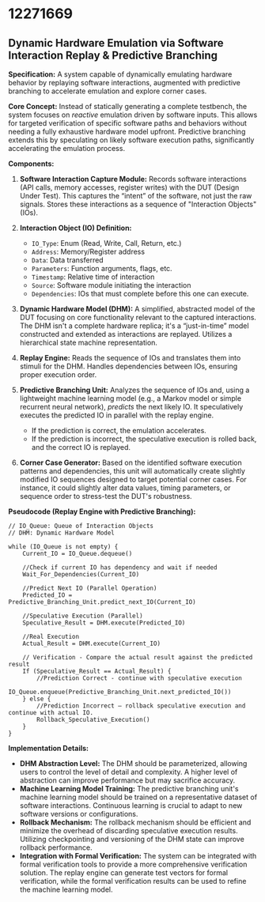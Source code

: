# 12271669

## Dynamic Hardware Emulation via Software Interaction Replay & Predictive Branching

**Specification:** A system capable of dynamically emulating hardware behavior by replaying software interactions, augmented with predictive branching to accelerate emulation and explore corner cases.

**Core Concept:**  Instead of statically generating a complete testbench, the system focuses on *reactive* emulation driven by software inputs. This allows for targeted verification of specific software paths and behaviors without needing a fully exhaustive hardware model upfront. Predictive branching extends this by speculating on likely software execution paths, significantly accelerating the emulation process.

**Components:**

1.  **Software Interaction Capture Module:**  Records software interactions (API calls, memory accesses, register writes) with the DUT (Design Under Test). This captures the “intent” of the software, not just the raw signals. Stores these interactions as a sequence of "Interaction Objects" (IOs).

2.  **Interaction Object (IO) Definition:**
    *   `IO_Type`: Enum (Read, Write, Call, Return, etc.)
    *   `Address`: Memory/Register address
    *   `Data`: Data transferred
    *   `Parameters`: Function arguments, flags, etc.
    *   `Timestamp`: Relative time of interaction
    *   `Source`: Software module initiating the interaction
    *   `Dependencies`:  IOs that must complete before this one can execute.

3.  **Dynamic Hardware Model (DHM):** A simplified, abstracted model of the DUT focusing on core functionality relevant to the captured interactions.  The DHM isn't a complete hardware replica; it's a “just-in-time” model constructed and extended as interactions are replayed.  Utilizes a hierarchical state machine representation.

4.  **Replay Engine:**  Reads the sequence of IOs and translates them into stimuli for the DHM.  Handles dependencies between IOs, ensuring proper execution order.

5.  **Predictive Branching Unit:**  Analyzes the sequence of IOs and, using a lightweight machine learning model (e.g., a Markov model or simple recurrent neural network), *predicts* the next likely IO.  It speculatively executes the predicted IO in parallel with the replay engine.
    *   If the prediction is correct, the emulation accelerates.
    *   If the prediction is incorrect, the speculative execution is rolled back, and the correct IO is replayed.

6.  **Corner Case Generator:** Based on the identified software execution patterns and dependencies, this unit will automatically create slightly modified IO sequences designed to target potential corner cases. For instance, it could slightly alter data values, timing parameters, or sequence order to stress-test the DUT's robustness.

**Pseudocode (Replay Engine with Predictive Branching):**

```
// IO_Queue: Queue of Interaction Objects
// DHM: Dynamic Hardware Model

while (IO_Queue is not empty) {
    Current_IO = IO_Queue.dequeue()

    //Check if current IO has dependency and wait if needed
    Wait_For_Dependencies(Current_IO)

    //Predict Next IO (Parallel Operation)
    Predicted_IO = Predictive_Branching_Unit.predict_next_IO(Current_IO)

    //Speculative Execution (Parallel)
    Speculative_Result = DHM.execute(Predicted_IO)

    //Real Execution
    Actual_Result = DHM.execute(Current_IO)

    // Verification - Compare the actual result against the predicted result
    If (Speculative_Result == Actual_Result) {
        //Prediction Correct - continue with speculative execution
        IO_Queue.enqueue(Predictive_Branching_Unit.next_predicted_IO())
    } else {
        //Prediction Incorrect – rollback speculative execution and continue with actual IO.
        Rollback_Speculative_Execution()
    }
}
```

**Implementation Details:**

*   **DHM Abstraction Level:**  The DHM should be parameterized, allowing users to control the level of detail and complexity. A higher level of abstraction can improve performance but may sacrifice accuracy.
*   **Machine Learning Model Training:** The predictive branching unit's machine learning model should be trained on a representative dataset of software interactions. Continuous learning is crucial to adapt to new software versions or configurations.
*   **Rollback Mechanism:** The rollback mechanism should be efficient and minimize the overhead of discarding speculative execution results. Utilizing checkpointing and versioning of the DHM state can improve rollback performance.
*   **Integration with Formal Verification:** The system can be integrated with formal verification tools to provide a more comprehensive verification solution. The replay engine can generate test vectors for formal verification, while the formal verification results can be used to refine the machine learning model.